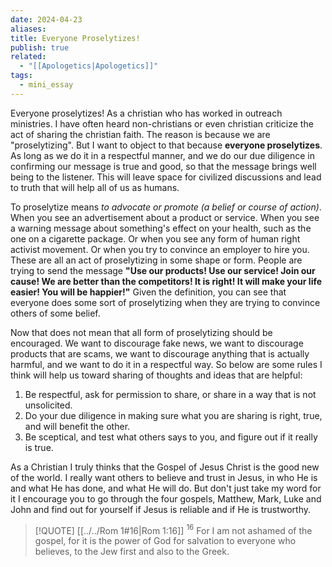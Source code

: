 ```yaml
---
date: 2024-04-23
aliases: 
title: Everyone Proselytizes!
publish: true
related:
  - "[[Apologetics|Apologetics]]"
tags:
  - mini_essay
---
```


Everyone proselytizes! As a christian who has worked in outreach ministries. I have often heard non-christians or even christian criticize the act of sharing the christian faith. The reason is because we are "proselytizing". But I want to object to that because **everyone proselytizes**. As long as we do it in a respectful manner, and we do our due diligence in confirming our message is true and good, so that the message brings well being to the listener. This will leave space for civilized discussions and lead to truth that will help all of us as humans.

To proselytize means *to advocate or promote (a belief or course of action)*. When you see an advertisement about a product or service. When you see a warning message about something's effect on your health, such as the one on a cigarette package. Or when you see any form of human right activist movement. Or when you try to convince an employer to hire you. These are all an act of proselytizing in some shape or form. People are trying to send the message **"Use our products! Use our service! Join our cause! We are better than the competitors! It is right! It will make your life easier! You will be happier!"** Given the definition, you can see that everyone does some sort of proselytizing when they are trying to convince others of some belief. 

Now that does not mean that all form of proselytizing should be encouraged. We want to discourage fake news, we want to discourage products that are scams, we want to discourage anything that is actually harmful, and we want to do it in a respectful way. So below are some rules I think will help us toward sharing of thoughts and ideas that are helpful: 

1. Be respectful, ask for permission to share, or share in a way that is not unsolicited.
2. Do your due diligence in making sure what you are sharing is right, true, and will benefit the other.
3. Be sceptical, and test what others says to you, and figure out if it really is true.

As a Christian I truly thinks that the Gospel of Jesus Christ is the good new of the world.
I really want others to believe and trust in Jesus, in who He is and what He has done, and what He will do. But don't just take my word for it I encourage you to go through the four gospels, Matthew, Mark, Luke and John and find out for yourself if Jesus is reliable and if He is trustworthy.

> [!QUOTE] [[../../Rom 1#16|Rom 1:16]] 
> $^{16}$ For I am not ashamed of the gospel, for it is the power of God for salvation to everyone who believes, to the Jew first and also to the Greek.  



